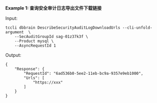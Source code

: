 **Example 1: 查询安全审计日志导出文件下载链接**



Input: 

```
tccli dbbrain DescribeSecurityAuditLogDownloadUrls --cli-unfold-argument  \
    --SecAuditGroupId sag-01z37k3f \
    --Product mysql \
    --AsyncRequestId 1
```

Output: 
```
{
    "Response": {
        "RequestId": "6ad536b0-5ee2-11eb-bc9a-9357e9eb1000",
        "Urls": [
            "https://xxx"
        ]
    }
}
```

